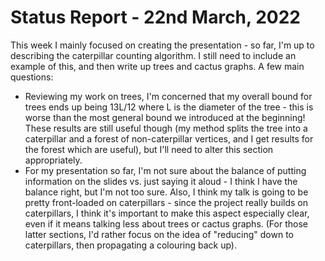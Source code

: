 # Status Report - 22nd March, 2022

This week I mainly focused on creating the presentation - so far, I'm up to describing the caterpillar counting algorithm. I still need to include an example of this, and then write up trees and cactus graphs. A few main questions:

* Reviewing my work on trees, I'm concerned that my overall bound for trees ends up being 13L/12 where L is the diameter of the tree - this is worse than the most general bound we introduced at the beginning! These results are still useful though (my method splits the tree into a caterpillar and a forest of non-caterpillar vertices, and I get results for the forest which are useful), but I'll need to alter this section appropriately.
* For my presentation so far, I'm not sure about the balance of putting information on the slides vs. just saying it aloud - I think I have the balance right, but I'm not too sure. Also, I think my talk is going to be pretty front-loaded on caterpillars - since the project really builds on caterpillars, I think it's important to make this aspect especially clear, even if it means talking less about trees or cactus graphs. (For those latter sections, I'd rather focus on the idea of "reducing" down to caterpillars, then propagating a colouring back up).